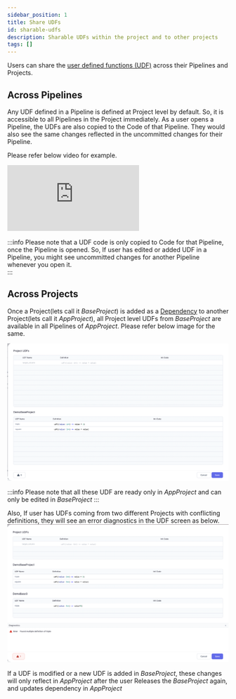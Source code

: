 ```yaml
---
sidebar_position: 1
title: Share UDFs
id: sharable-udfs
description: Sharable UDFs within the project and to other projects
tags: []
---
```


Users can share the [user defined functions (UDF)](../extensibility/user-defined-functions.md) across their Pipelines and Projects.

## Across Pipelines

Any UDF defined in a Pipeline is defined at Project level by default. So, it is accessible to all Pipelines in the Project immediately.
As a user opens a Pipeline, the UDFs are also copied to the Code of that Pipeline. They would also see the same changes reflected in the uncommitted changes for their Pipeline.

Please refer below video for example.

<div style={{position: 'relative', 'padding-bottom': '56.25%', height: 0}}>
   <iframe src="https://www.loom.com/embed/94c362dcffe04a66be6d63502f0c0cfb" frameborder="0" webkitallowfullscreen mozallowfullscreen allowfullscreen
      style={{position: 'absolute', top: 0, left: 0, width: '100%', height: '100%'}}></iframe>
</div>

:::info
Please note that a UDF code is only copied to Code for that Pipeline, once the Pipeline is opened.
So, If user has edited or added UDF in a Pipeline, you might see uncommitted changes for another Pipeline whenever you open it.  
:::

## Across Projects

Once a Project(lets call it _BaseProject_) is added as a [Dependency](/low-code-spark/pubsub#project-dependency) to another Project(lets call it _AppProject_), all Project level UDFs from _BaseProject_ are available in all Pipelines of _AppProject_.
Please refer below image for the same.

![SharedUDFs](./img/SharedUDFs.png)

:::info
Please note that all these UDF are ready only in _AppProject_ and can only be edited in _BaseProject_
:::

Also, If user has UDFs coming from two different Projects with conflicting definitions, they will see an error diagnostics in the UDF screen as below.
![UDFConflict](./img/UDFConflictError.png)

If a UDF is modified or a new UDF is added in _BaseProject_, these changes will only reflect in _AppProject_ after the user Releases the _BaseProject_ again, and updates dependency in _AppProject_
